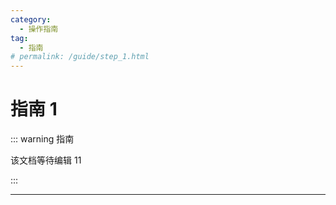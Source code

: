 ```yaml
---
category:
  - 操作指南
tag:
  - 指南
# permalink: /guide/step_1.html
---
```


# 指南 1

::: warning 指南

该文档等待编辑 11

:::

---
